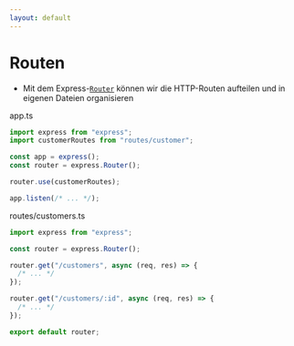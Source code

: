 ```yaml
---
layout: default
---
```


# Routen <SubHeading text="Code-Organisation"/>

<div class="grid grid-cols-12 gap-6">
<div class="col-span-12">

- Mit dem Express-[`Router`](https://expressjs.com/en/guide/routing.html#express-router) können wir die HTTP-Routen aufteilen und in eigenen Dateien organisieren

</div>
<div class="col-span-6">

<Filename>app.ts</Filename>

```js
import express from "express";
import customerRoutes from "routes/customer";

const app = express();
const router = express.Router();

router.use(customerRoutes);

app.listen(/* ... */);
```

</div>
<div class="col-span-6">

<Filename>routes/customers.ts</Filename>

```js
import express from "express";

const router = express.Router();

router.get("/customers", async (req, res) => {
  /* ... */
});

router.get("/customers/:id", async (req, res) => {
  /* ... */
});

export default router;
```

</div>
</div>

<!-- <PageNumber/> -->
